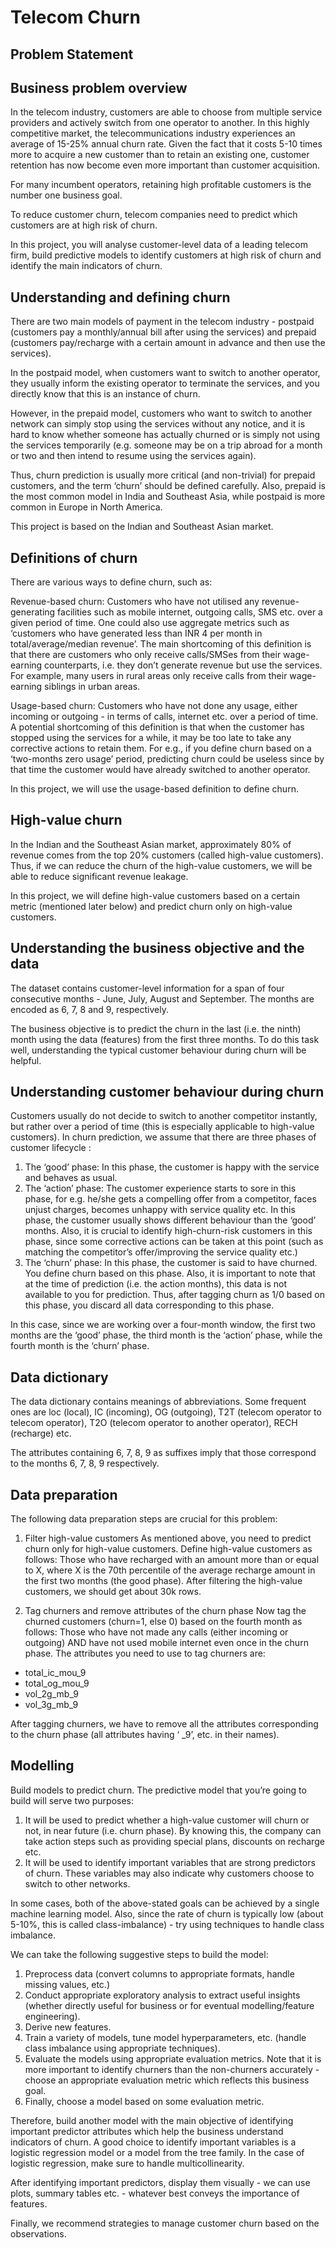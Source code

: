 # Telecom Churn

## Problem Statement
## Business problem overview

In the telecom industry, customers are able to choose from multiple service providers and actively switch from one operator to another. In this highly competitive market, the telecommunications industry experiences an average of 15-25% annual churn rate. Given the fact that it costs 5-10 times more to acquire a new customer than to retain an existing one, customer retention has now become even more important than customer acquisition.

For many incumbent operators, retaining high profitable customers is the number one business goal.

To reduce customer churn, telecom companies need to predict which customers are at high risk of churn.

In this project, you will analyse customer-level data of a leading telecom firm, build predictive models to identify customers at high risk of churn and identify the main indicators of churn.
 
## Understanding and defining churn

There are two main models of payment in the telecom industry - postpaid (customers pay a monthly/annual bill after using the services) and prepaid (customers pay/recharge with a certain amount in advance and then use the services).

In the postpaid model, when customers want to switch to another operator, they usually inform the existing operator to terminate the services, and you directly know that this is an instance of churn.

However, in the prepaid model, customers who want to switch to another network can simply stop using the services without any notice, and it is hard to know whether someone has actually churned or is simply not using the services temporarily (e.g. someone may be on a trip abroad for a month or two and then intend to resume using the services again).

Thus, churn prediction is usually more critical (and non-trivial) for prepaid customers, and the term ‘churn’ should be defined carefully.  Also, prepaid is the most common model in India and Southeast Asia, while postpaid is more common in Europe in North America.

This project is based on the Indian and Southeast Asian market.

## Definitions of churn

There are various ways to define churn, such as:

Revenue-based churn: Customers who have not utilised any revenue-generating facilities such as mobile internet, outgoing calls, SMS etc. over a given period of time. One could also use aggregate metrics such as ‘customers who have generated less than INR 4 per month in total/average/median revenue’.
The main shortcoming of this definition is that there are customers who only receive calls/SMSes from their wage-earning counterparts, i.e. they don’t generate revenue but use the services. For example, many users in rural areas only receive calls from their wage-earning siblings in urban areas.

Usage-based churn: Customers who have not done any usage, either incoming or outgoing - in terms of calls, internet etc. over a period of time.
A potential shortcoming of this definition is that when the customer has stopped using the services for a while, it may be too late to take any corrective actions to retain them. For e.g., if you define churn based on a ‘two-months zero usage’ period, predicting churn could be useless since by that time the customer would have already switched to another operator.

In this project, we will use the usage-based definition to define churn.

## High-value churn

In the Indian and the Southeast Asian market, approximately 80% of revenue comes from the top 20% customers (called high-value customers). Thus, if we can reduce the churn of the high-value customers, we will be able to reduce significant revenue leakage.

In this project, we will define high-value customers based on a certain metric (mentioned later below) and predict churn only on high-value customers.
 
## Understanding the business objective and the data

The dataset contains customer-level information for a span of four consecutive months - June, July, August and September. The months are encoded as 6, 7, 8 and 9, respectively. 

The business objective is to predict the churn in the last (i.e. the ninth) month using the data (features) from the first three months. To do this task well, understanding the typical customer behaviour during churn will be helpful.

## Understanding customer behaviour during churn

Customers usually do not decide to switch to another competitor instantly, but rather over a period of time (this is especially applicable to high-value customers). In churn prediction, we assume that there are three phases of customer lifecycle :

1) The ‘good’ phase: In this phase, the customer is happy with the service and behaves as usual.
2) The ‘action’ phase: The customer experience starts to sore in this phase, for e.g. he/she gets a compelling offer from a  competitor, faces unjust charges, becomes unhappy with service quality etc. In this phase, the customer usually shows different behaviour than the ‘good’ months. Also, it is crucial to identify high-churn-risk customers in this phase, since some corrective actions can be taken at this point (such as matching the competitor’s offer/improving the service quality etc.)
3) The ‘churn’ phase: In this phase, the customer is said to have churned. You define churn based on this phase. Also, it is important to note that at the time of prediction (i.e. the action months), this data is not available to you for prediction. Thus, after tagging churn as 1/0 based on this phase, you discard all data corresponding to this phase.

In this case, since we are working over a four-month window, the first two months are the ‘good’ phase, the third month is the ‘action’ phase, while the fourth month is the ‘churn’ phase.

 ## Data dictionary

The data dictionary contains meanings of abbreviations. Some frequent ones are loc (local), IC (incoming), OG (outgoing), T2T (telecom operator to telecom operator), T2O (telecom operator to another operator), RECH (recharge) etc.

The attributes containing 6, 7, 8, 9 as suffixes imply that those correspond to the months 6, 7, 8, 9 respectively.

## Data preparation

The following data preparation steps are crucial for this problem:

1) Filter high-value customers As mentioned above, you need to predict churn only for high-value customers. Define high-value customers as follows: Those who have recharged with an amount more than or equal to X, where X is the 70th percentile of the average recharge amount in the first two months (the good phase). After filtering the high-value customers, we should get about 30k rows.

2) Tag churners and remove attributes of the churn phase Now tag the churned customers (churn=1, else 0) based on the fourth month as follows: Those who have not made any calls (either incoming or outgoing) AND have not used mobile internet even once in the churn phase. The attributes you need to use to tag churners are:

- total_ic_mou_9
- total_og_mou_9
- vol_2g_mb_9
- vol_3g_mb_9

After tagging churners, we have to remove all the attributes corresponding to the churn phase (all attributes having ‘ _9’, etc. in their names).

## Modelling

Build models to predict churn. The predictive model that you’re going to build will serve two purposes:

1) It will be used to predict whether a high-value customer will churn or not, in near future (i.e. churn phase). By knowing this, the company can take action steps such as providing special plans, discounts on recharge etc.
2) It will be used to identify important variables that are strong predictors of churn. These variables may also indicate why customers choose to switch to other networks.

In some cases, both of the above-stated goals can be achieved by a single machine learning model.
Also, since the rate of churn is typically low (about 5-10%, this is called class-imbalance) - try using techniques to handle class imbalance. 

We can take the following suggestive steps to build the model:

1) Preprocess data (convert columns to appropriate formats, handle missing values, etc.)
2) Conduct appropriate exploratory analysis to extract useful insights (whether directly useful for business or for eventual modelling/feature engineering).
3) Derive new features.
4) Train a variety of models, tune model hyperparameters, etc. (handle class imbalance using appropriate techniques).
5) Evaluate the models using appropriate evaluation metrics. Note that it is more important to identify churners than the non-churners accurately - choose an appropriate evaluation metric which reflects this business goal.
6) Finally, choose a model based on some evaluation metric.

Therefore, build another model with the main objective of identifying important predictor attributes which help the business understand indicators of churn. A good choice to identify important variables is a logistic regression model or a model from the tree family. In the case of logistic regression, make sure to handle multicollinearity.

After identifying important predictors, display them visually - we can use plots, summary tables etc. - whatever best conveys the importance of features.

Finally, we recommend strategies to manage customer churn based on the observations.
